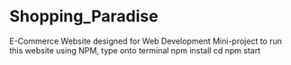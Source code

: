 # Shopping_Paradise
E-Commerce Website designed for Web Development Mini-project
 to run this website using NPM, type onto terminal
    npm install
    cd <to your project-repo>
    npm start
    

